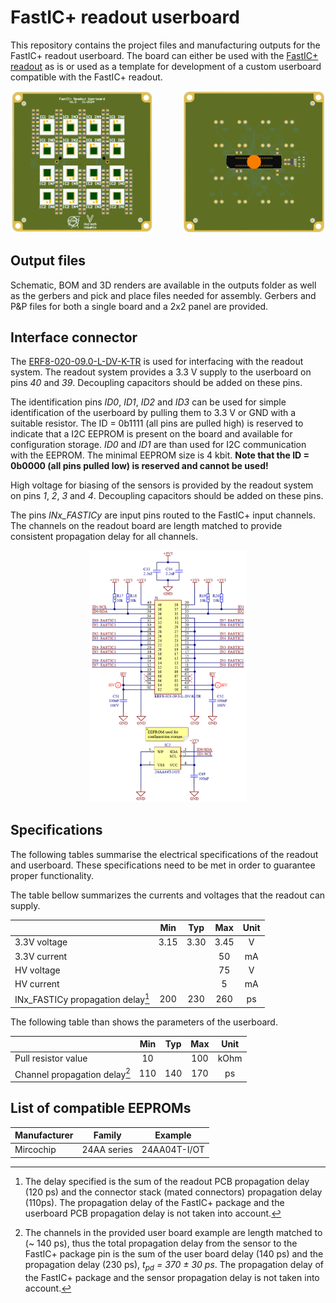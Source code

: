 # FastIC+ readout userboard
This repository contains the project files and manufacturing outputs for the FastIC+ readout userboard. The board can either be used with the [FastIC+ readout](https://github.com/WojtaCZ/fastic-readout-hw) as is or used as a template for development of a custom userboard compatible with the FastIC+ readout. 

<div align="center">
  <img src="outputs/images/3d-top.png" width="45%" />
  <img width="8%"> </img>
  <img src="outputs/images/3d-bottom.png" width="45%" /> 
</div>

## Output files
Schematic, BOM and 3D renders are available in the outputs folder as well as the gerbers and pick and place files needed for assembly. Gerbers and P&P files for both a single board and a 2x2 panel are provided.

## Interface connector
The [ERF8-020-09.0-L-DV-K-TR](https://www.samtec.com/products/erf8-020-09.0-l-dv-k-tr) is used for interfacing with the readout system. The readout system provides a 3.3 V supply to the userboard on pins *40* and *39*. Decoupling capacitors should be added on these pins.

The identification pins *ID0*, *ID1*, *ID2* and *ID3* can be used for simple identification of the userboard by pulling them to 3.3 V or GND with a suitable resistor. The ID = 0b1111 (all pins are pulled high) is reserved to indicate that a I2C EEPROM is present on the board and available for configuration storage. *ID0* and *ID1* are than used for I2C communication with the EEPROM. The minimal EEPROM size is 4 kbit. **Note that the ID = 0b0000 (all pins pulled low) is reserved and cannot be used!**

High voltage for biasing of the sensors is provided by the readout system on pins *1*, *2*, *3* and *4*. Decoupling capacitors should be added on these pins.

The pins *INx_FASTICy* are input pins routed to the FastIC+ input channels. The channels on the readout board are length matched to provide consistent propagation delay for all channels.

<div align="center">
  <img src="outputs/images/connector-pinout.png" width="50%" />
</div>

## Specifications
The following tables summarise the electrical specifications of the readout and userboard. These specifications need to be met in order to guarantee proper functionality.

The table bellow summarizes the currents and voltages that the readout can supply. 
<div align="center">

|                                        |   Min   |   Typ   |   Max   |   Unit   |
| -------------------------------------- | :-----: | :-----: | :-----: | :------: | 
| 3.3V voltage                           | 3.15    | 3.30    |  3.45   | V        |
| 3.3V current                           |         |         |  50     | mA       |
| HV voltage                             |         |         |  75     | V        |
| HV current                             |         |         |  5      | mA       |
| INx_FASTICy propagation delay[^1]      | 200     | 230     |  260    | ps       |

[^1]:
    The delay specified is the sum of the readout PCB propagation delay (120 ps) and the connector stack (mated connectors) propagation delay (110ps). The propagation delay of the FastIC+ package and the userboard PCB propagation delay is not taken into account. 

</div>
The following table than shows the parameters of the userboard.
<div align="center">

|                                        |   Min   |   Typ   |   Max   |   Unit   |
| -------------------------------------- | :-----: | :-----: | :-----: | :------: | 
| Pull resistor value                    | 10      |         |  100    | kOhm     |
| Channel propagation delay[^2]          | 110     | 140     |  170    | ps       |


[^2]:
    The channels in the provided user board example are length matched to (~ 140 ps), thus the total propagation delay from the sensor to the FastIC+ package pin is the sum of the user board delay (140 ps) and the propagation delay (230 ps), *t<sub>pd</sub> = 370 ± 30 ps*. The propagation delay of the FastIC+ package and the sensor propagation delay is not taken into account.

</div>

## List of compatible EEPROMs

<div align="center">

|              Manufacturer              |           Family          |          Example          |
| -------------------------------------- | :-----------------------: | :-----------------------: |
| Mircochip                              | 24AA series               | 24AA04T-I/OT              |


</div>